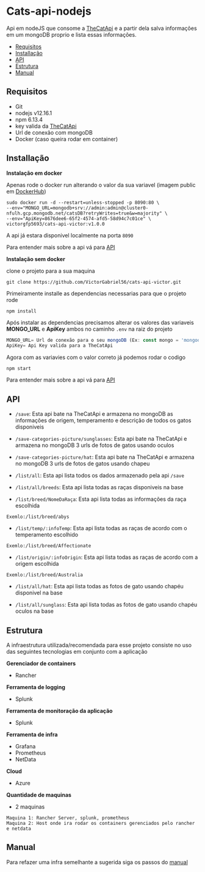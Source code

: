 # Cats-api-nodejs&nbsp;&nbsp;

Api em nodeJS que consome a [TheCatApi](https://thecatapi.com/) e a partir dela salva informações em um mongoDB proprio e lista essas informações.

* [Requisitos](#requisitos)
* [Installação](#installação)
* [API](#api)
* [Estrutura](#estrutura)
* [Manual](#manual)

## Requisitos

* Git
* nodejs v12.16.1
* npm 6.13.4
* key valida da [TheCatApi](https://thecatapi.com/)
* Url de conexão com mongoDB
* Docker (caso queira rodar em container)

## Installação

**Instalação em docker**

Apenas rode o docker run alterando o valor da sua variavel (imagem public em [DockerHub](https://hub.docker.com/r/victorgfp5693/cats-api-victor))

```
sudo docker run -d --restart=unless-stopped -p 8090:80 \
--env="MONGO_URL=mongodb+srv://admin:admin@cluster0-nfulh.gcp.mongodb.net/catsDB?retryWrites=true&w=majority" \
--env="ApiKey=8676dee6-65f2-4574-afd5-58d94c7c01ce" \
victorgfp5693/cats-api-victor:v1.0.0
```

A api já estara disponivel localmente na porta `8090`

Para entender mais sobre a api vá para [API](#api)

**Instalação sem docker**

clone o projeto para a sua maquina

```
git clone https://github.com/VictorGabriel56/cats-api-victor.git
```

Primeiramente installe as dependencias necessarias para que o projeto rode

```
npm install
```

Após instalar as dependencias precisamos alterar os valores das variaveis **MONGO_URL** e **ApiKey** ambos no caminho `.env` na raiz do projeto

```js
MONGO_URL= Url de conexão para o seu mongoDB (Ex: const mongo = 'mongodb+srv://User:Passwor@cluster0-nfulh.gcp.mongodb.net/NomeDaBase?retryWrites=true&w=majority')
ApiKey= Api Key valida para a TheCatApi
```

Agora com as variavies com o valor correto já podemos rodar o codigo

```
npm start
```

Para entender mais sobre a api vá para [API](#api)

## API

* `/save`: Esta api bate na TheCatApi e armazena no mongoDB as informações de origem, temperamento e descrição de todos os gatos disponiveis

* `/save-categories-picture/sunglasses`: Esta api bate na TheCatApi e armazena no mongoDB 3 urls de fotos de gatos usando oculos

* `/save-categories-picture/hat`: Esta api bate na TheCatApi e armazena no mongoDB 3 urls de fotos de gatos usando chapeu

* `/list/all`: Esta api lista todos os dados armazenado pela api `/save`

* `/list/all/breeds`: Esta api lista todas as raças disponiveis na base

* `/list/breed/NomeDaRaça`: Esta api lista todas as informações da raça escolhida

```
Exemlo:/list/breed/abys
```

* `/list/temp/:infoTemp`: Esta api lista todas as raças de acordo com o temperamento escolhido

```
Exemlo:/list/breed/Affectionate
```

* `/list/origin/:infoOrigin`: Esta api lista todas as raças de acordo com a origem escolhida

```
Exemlo:/list/breed/Australia
```

* `/list/all/hat`: Esta api lista todas as fotos de gato usando chapéu disponivel na base

* `/list/all/sunglass`: Esta api lista todas as fotos de gato usando chapéu oculos na base



## Estrutura

A infraestrutura utilizada/recomendada para esse projeto consiste no uso das seguintes tecnologias em conjunto com a aplicação

**Gerenciador de containers**
* Rancher

**Ferramenta de logging**
* Splunk

**Ferramenta de monitoração da aplicação**
* Splunk

**Ferramenta de infra**
* Grafana
* Prometheus
* NetData

**Cloud**
* Azure

**Quantidade de maquinas**
* 2 maquinas

```
Maquina 1: Rancher Server, splunk, prometheus
Maquina 2: Host onde ira rodar os containers gerenciados pelo rancher e netdata

```

## Manual

Para refazer uma infra semelhante a sugerida siga os passos do [manual](https://docs.google.com/document/d/1yJe3MLcTWMefIvapnhekufZZiqQMxh4e15tNkhkywQE/edit?usp=sharing)